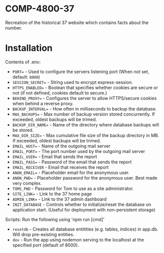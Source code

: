 # COMP-4800-37
Recreation of the historical 37 website which contains facts about the number.

# Installation

Contents of .env:
 - `PORT=` - Used to configure the servers listening port (When not set, default: `8000`)
 - `SESSION_SECRET=` - String used to encrypt express-session.
 - `HTTPS_ENABLED=` - Boolean that specifies whether cookies are secure or not (if not defined, cookies default to secure.)
 - `BEHIND_PROXY=` - Configures the server to allow HTTPS/secure cookies when behind a reverse proxy.
 - `BACKUP_INTERVAL=` - How often in milliseconds to backup the database. 
 - `MAX_BACKUPS=` - Max number of backup version stored concurrently. If exceeded, oldest backups will be trimed.
 - `BACKUP_DIR_NAME=` - Name of the directory where database backups will be stored.
 - `MAX_DIR_SIZE=` - Max cumulative file size of the backup directory in MB. If exceeded, oldest backups will be trimed.
 - `EMAIL_HOST=` - Name of the outgoing mail server
 - `EMAIL_PORT=` - The port number used by the outgoing mail server
 - `EMAIL_USER=` - Email that sends the report
 - `EMAIL_PASS=` - Password of the email that sends the report
 - `EMAIL_RECEIVER` - Email that receives the report
 - `ANON_EMAIL=` - Placeholder email for the anonymous user.
 - `ANON_PWD=` - Placeholder password for the anonymous user. Best made very complex.
 - `TOMS_PWD` - Password for Tom to use as a site administrator.
 - `SITE_LINK=` - Link to the 37 home page
 - `ADMIN_LINK=` - Link to the 37 admin dashboard
 - `INIT_DATABASE` - Controls whether to initialize/reset the database on application start. (Useful for deployment with non-persistent storage)

Scripts:
Run the following using 'npm run [cmd]'
 - `resetdb` - Creates all database entitities (e.g. tables, indices) in app.db. Will drop pre-existing entities.
 - `dev` - Run the app using nodemon serving to the localhost at the specified port (default of 8000).